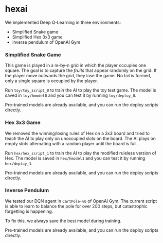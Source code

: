 # hexai

We implemented Deep Q-Learning in three environments:

- Simplified Snake game
- Simplified Hex 3x3 game
- Inverse pendulum of OpenAI Gym

### Simplified Snake Game

This game is played in a m-by-n grid in which the player occupies one square.
The goal is to capture the _fruits_ that appear randomly on the grid.
If the player move outwards the grid, they lose the game. No tail is formed, only a single
square is occupied by the player.

Run `toy/toy_script_0` to train the AI to play the toy test game.
The model is saved in `toy/hmodel0` and you can test it by running
`toy/deploy_0`.

Pre-trained models are already available, and you can run the 
deploy scripts directly.

### Hex 3x3 Game

We removed the winning/losing rules of Hex on a 3x3 board and tried to teach
the AI to play only on unoccupied slots on the board. The AI plays on empty slots
alternating with a random player until the board is full.

Run `hex/hex_script_1` to train the AI to play the modified ruleless version
of Hex. The model is saved in `hex/hmodel1` and you can test it by running
`hex/deploy_1`.

Pre-trained models are already available, and you can run the 
deploy scripts directly.

### Inverse Pendulum

We tested our DQN agent in `CartPole-v0` of OpenAI Gym. The current script
is able to learn to balance the pole for over 200 steps, but catastrophic forgetting is happening.

To fix this, we always save the best model during training.

Pre-trained models are already available, and you can run the 
deploy scripts directly.
